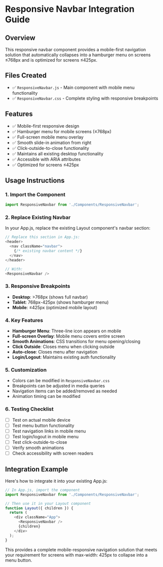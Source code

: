 # Responsive Navbar Integration Guide

## Overview
This responsive navbar component provides a mobile-first navigation solution that automatically collapses into a hamburger menu on screens ≤768px and is optimized for screens ≤425px.

## Files Created
- ✅ `ResponsiveNavbar.js` - Main component with mobile menu functionality
- ✅ `ResponsiveNavbar.css` - Complete styling with responsive breakpoints

## Features
- ✅ Mobile-first responsive design
- ✅ Hamburger menu for mobile screens (≤768px)
- ✅ Full-screen mobile menu overlay
- ✅ Smooth slide-in animation from right
- ✅ Click-outside-to-close functionality
- ✅ Maintains all existing desktop functionality
- ✅ Accessible with ARIA attributes
- ✅ Optimized for screens ≤425px

## Usage Instructions

### 1. Import the Component
```javascript
import ResponsiveNavbar from './Components/ResponsiveNavbar';
```

### 2. Replace Existing Navbar
In your App.js, replace the existing Layout component's navbar section:

```javascript
// Replace this section in App.js:
<header>
  <nav className="navbar">
    {/* existing navbar content */}
  </nav>
</header>

// With:
<ResponsiveNavbar />
```

### 3. Responsive Breakpoints
- **Desktop**: >768px (shows full navbar)
- **Tablet**: 768px-425px (shows hamburger menu)
- **Mobile**: ≤425px (optimized mobile layout)

### 4. Key Features
- **Hamburger Menu**: Three-line icon appears on mobile
- **Full-screen Overlay**: Mobile menu covers entire screen
- **Smooth Animations**: CSS transitions for menu opening/closing
- **Click Outside**: Closes menu when clicking outside
- **Auto-close**: Closes menu after navigation
- **Login/Logout**: Maintains existing auth functionality

### 5. Customization
- Colors can be modified in `ResponsiveNavbar.css`
- Breakpoints can be adjusted in media queries
- Navigation items can be added/removed as needed
- Animation timing can be modified

### 6. Testing Checklist
- [ ] Test on actual mobile device
- [ ] Test menu button functionality
- [ ] Test navigation links in mobile menu
- [ ] Test login/logout in mobile menu
- [ ] Test click-outside-to-close
- [ ] Verify smooth animations
- [ ] Check accessibility with screen readers

## Integration Example
Here's how to integrate it into your existing App.js:

```javascript
// In App.js, import the component
import ResponsiveNavbar from './Components/ResponsiveNavbar';

// Then use it in your Layout component
function Layout({ children }) {
  return (
    <div className="App">
      <ResponsiveNavbar />
      {children}
    </div>
  );
}
```

This provides a complete mobile-responsive navigation solution that meets your requirement for screens with max-width: 425px to collapse into a menu button.
